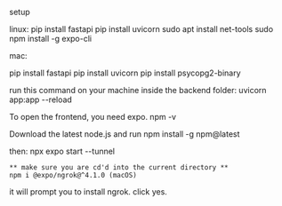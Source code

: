 
<!-- NOT NEEDED install ngrok:
    curl -sSL https://ngrok-agent.s3.amazonaws.com/ngrok.asc \
        | sudo tee /etc/apt/trusted.gpg.d/ngrok.asc >/dev/null \
        && echo "deb https://ngrok-agent.s3.amazonaws.com buster main" \
        | sudo tee /etc/apt/sources.list.d/ngrok.list \
        && sudo apt update \
        && sudo apt install ngrok

Add your ngrok token (find your command at https://dashboard.ngrok.com/get-started/setup/linux)
ngrok config add-authtoken YOUR_OWN_TOKEN_HERE -->

setup

linux:
    pip install fastapi
    pip install uvicorn
    sudo apt install net-tools 
    sudo npm install -g expo-cli

mac:

pip install fastapi
pip install uvicorn
pip install psycopg2-binary


run this command on your machine inside the backend folder:
    uvicorn app:app --reload



To open the frontend, you need expo.
npm -v

Download the latest node.js and run npm install -g npm@latest



then: 
    npx expo start --tunnel

    ** make sure you are cd'd into the current directory **
    npm i @expo/ngrok@^4.1.0 (macOS)

it will prompt you to install ngrok. click yes.


